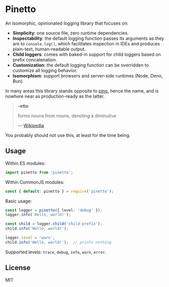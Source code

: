 
# Pinetto

An isomorphic, opinionated logging library that focuses on:

- **Simplicity**: one source file, zero runtime dependencies.
- **Inspectability**: the default logging function passes its arguments as they
  are to `console.log()`, which facilitates inspection in IDEs and produces 
  plain-text, human-readable output.
- **Child loggers**: comes with baked-in support for child loggers based on
  prefix concatenation.
- **Customization**: the default logging function can be overridden to
  customize all logging behavior.
- **Isomorphism**: support browsers and server-side runtimes (Node, Deno, Bun)

In many areas this library stands opposite to [pino][pino], hence the name,
and is nowhere near as production-ready as the latter. 

> **-etto**
>
> forms nouns from nouns, denoting a diminutive
>
> &mdash; [Wikipedia][etto]

You probably should not use this, at least for the time being.

## Usage

Within ES modules:

```typescript
import pinetto from 'pinetto';
```

Within CommonJS modules:

```javascript
const { default: pinetto } = require('pinetto');
```

Basic usage:

```typescript
const logger = pinetto({ level: 'debug' });
logger.info('Hello, world!');

const child = logger.child('child-prefix');
child.info('Hello, world!');

logger.level = 'warn';
child.info('Hello, world!');  // prints nothing
```

Supported levels: `trace`, `debug`, `info`, `warn`, `error`.

## License

MIT

[pino]: https://www.npmjs.com/package/pino`
[etto]: https://en.wiktionary.org/wiki/-etto
